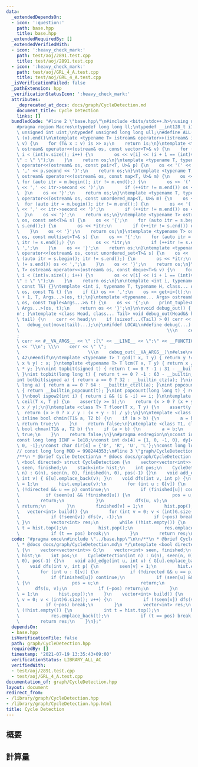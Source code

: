 ```yaml
---
data:
  _extendedDependsOn:
  - icon: ':question:'
    path: base.hpp
    title: base.hpp
  _extendedRequiredBy: []
  _extendedVerifiedWith:
  - icon: ':heavy_check_mark:'
    path: test/aoj/2891.test.cpp
    title: test/aoj/2891.test.cpp
  - icon: ':heavy_check_mark:'
    path: test/aoj/GRL_4_A.test.cpp
    title: test/aoj/GRL_4_A.test.cpp
  _isVerificationFailed: false
  _pathExtension: hpp
  _verificationStatusIcon: ':heavy_check_mark:'
  attributes:
    _deprecated_at_docs: docs/graph/CycleDetection.md
    document_title: Cycle Detection
    links: []
  bundledCode: "#line 2 \"base.hpp\"\n#include <bits/stdc++.h>\nusing namespace std;\n\
    #pragma region Macros\ntypedef long long ll;\ntypedef __int128_t i128;\ntypedef\
    \ unsigned int uint;\ntypedef unsigned long long ull;\n#define ALL(x) (x).begin(),\
    \ (x).end()\n\ntemplate <typename T> istream& operator>>(istream& is, vector<T>&\
    \ v) {\n    for (T& x : v) is >> x;\n    return is;\n}\ntemplate <typename T>\
    \ ostream& operator<<(ostream& os, const vector<T>& v) {\n    for (int i = 0;\
    \ i < (int)v.size(); i++) {\n        os << v[i] << (i + 1 == (int)v.size() ? \"\
    \" : \" \");\n    }\n    return os;\n}\ntemplate <typename T, typename U> ostream&\
    \ operator<<(ostream& os, const pair<T, U>& p) {\n    os << '(' << p.first <<\
    \ ',' << p.second << ')';\n    return os;\n}\ntemplate <typename T, typename U>\
    \ ostream& operator<<(ostream& os, const map<T, U>& m) {\n    os << '{';\n   \
    \ for (auto itr = m.begin(); itr != m.end();) {\n        os << '(' << itr->first\
    \ << ',' << itr->second << ')';\n        if (++itr != m.end()) os << ',';\n  \
    \  }\n    os << '}';\n    return os;\n}\ntemplate <typename T, typename U> ostream&\
    \ operator<<(ostream& os, const unordered_map<T, U>& m) {\n    os << '{';\n  \
    \  for (auto itr = m.begin(); itr != m.end();) {\n        os << '(' << itr->first\
    \ << ',' << itr->second << ')';\n        if (++itr != m.end()) os << ',';\n  \
    \  }\n    os << '}';\n    return os;\n}\ntemplate <typename T> ostream& operator<<(ostream&\
    \ os, const set<T>& s) {\n    os << '{';\n    for (auto itr = s.begin(); itr !=\
    \ s.end();) {\n        os << *itr;\n        if (++itr != s.end()) os << ',';\n\
    \    }\n    os << '}';\n    return os;\n}\ntemplate <typename T> ostream& operator<<(ostream&\
    \ os, const multiset<T>& s) {\n    os << '{';\n    for (auto itr = s.begin();\
    \ itr != s.end();) {\n        os << *itr;\n        if (++itr != s.end()) os <<\
    \ ',';\n    }\n    os << '}';\n    return os;\n}\ntemplate <typename T> ostream&\
    \ operator<<(ostream& os, const unordered_set<T>& s) {\n    os << '{';\n    for\
    \ (auto itr = s.begin(); itr != s.end();) {\n        os << *itr;\n        if (++itr\
    \ != s.end()) os << ',';\n    }\n    os << '}';\n    return os;\n}\ntemplate <typename\
    \ T> ostream& operator<<(ostream& os, const deque<T>& v) {\n    for (int i = 0;\
    \ i < (int)v.size(); i++) {\n        os << v[i] << (i + 1 == (int)v.size() ? \"\
    \" : \" \");\n    }\n    return os;\n}\n\ntemplate <int i, typename T> void print_tuple(ostream&,\
    \ const T&) {}\ntemplate <int i, typename T, typename H, class... Args> void print_tuple(ostream&\
    \ os, const T& t) {\n    if (i) os << ',';\n    os << get<i>(t);\n    print_tuple<i\
    \ + 1, T, Args...>(os, t);\n}\ntemplate <typename... Args> ostream& operator<<(ostream&\
    \ os, const tuple<Args...>& t) {\n    os << '{';\n    print_tuple<0, tuple<Args...>,\
    \ Args...>(os, t);\n    return os << '}';\n}\n\nvoid debug_out() { cerr << '\\\
    n'; }\ntemplate <class Head, class... Tail> void debug_out(Head&& head, Tail&&...\
    \ tail) {\n    cerr << head;\n    if (sizeof...(Tail) > 0) cerr << \", \";\n \
    \   debug_out(move(tail)...);\n}\n#ifdef LOCAL\n#define debug(...)           \
    \                                                        \\\n    cerr << \" \"\
    ;                                                                     \\\n   \
    \ cerr << #__VA_ARGS__ << \" :[\" << __LINE__ << \":\" << __FUNCTION__ << \"]\"\
    \ << '\\n'; \\\n    cerr << \" \";                                           \
    \                          \\\n    debug_out(__VA_ARGS__)\n#else\n#define debug(...)\
    \ 42\n#endif\n\ntemplate <typename T> T gcd(T x, T y) { return y != 0 ? gcd(y,\
    \ x % y) : x; }\ntemplate <typename T> T lcm(T x, T y) { return x / gcd(x, y)\
    \ * y; }\n\nint topbit(signed t) { return t == 0 ? -1 : 31 - __builtin_clz(t);\
    \ }\nint topbit(long long t) { return t == 0 ? -1 : 63 - __builtin_clzll(t); }\n\
    int botbit(signed a) { return a == 0 ? 32 : __builtin_ctz(a); }\nint botbit(long\
    \ long a) { return a == 0 ? 64 : __builtin_ctzll(a); }\nint popcount(signed t)\
    \ { return __builtin_popcount(t); }\nint popcount(long long t) { return __builtin_popcountll(t);\
    \ }\nbool ispow2(int i) { return i && (i & -i) == i; }\n\ntemplate <class T> T\
    \ ceil(T x, T y) {\n    assert(y >= 1);\n    return (x > 0 ? (x + y - 1) / y :\
    \ x / y);\n}\ntemplate <class T> T floor(T x, T y) {\n    assert(y >= 1);\n  \
    \  return (x > 0 ? x / y : (x + y - 1) / y);\n}\n\ntemplate <class T1, class T2>\
    \ inline bool chmin(T1& a, T2 b) {\n    if (a > b) {\n        a = b;\n       \
    \ return true;\n    }\n    return false;\n}\ntemplate <class T1, class T2> inline\
    \ bool chmax(T1& a, T2 b) {\n    if (a < b) {\n        a = b;\n        return\
    \ true;\n    }\n    return false;\n}\n#pragma endregion\n\nconst int INF = 1e9;\n\
    const long long IINF = 1e18;\nconst int dx[4] = {1, 0, -1, 0}, dy[4] = {0, 1,\
    \ 0, -1};\nconst char dir[4] = {'D', 'R', 'U', 'L'};\nconst long long MOD = 1000000007;\n\
    // const long long MOD = 998244353;\n#line 3 \"graph/CycleDetection.hpp\"\n\n\
    /**\n * @brief Cycle Detection\n * @docs docs/graph/CycleDetection.md\n */\ntemplate\
    \ <bool directed> struct CycleDetection {\n    vector<vector<int>> G;\n    vector<int>\
    \ seen, finished;\n    stack<int> hist;\n    int pos;\n    CycleDetection(int\
    \ n) : G(n), seen(n, 0), finished(n, 0), pos(-1) {}\n    void add_edge(int u,\
    \ int v) { G[u].emplace_back(v); }\n    void dfs(int v, int p) {\n        seen[v]\
    \ = 1;\n        hist.emplace(v);\n        for (int u : G[v]) {\n            if\
    \ (!directed && u == p) continue;\n            if (finished[u]) continue;\n  \
    \          if (seen[u] && !finished[u]) {\n                pos = u;\n        \
    \        return;\n            }\n            dfs(u, v);\n            if (~pos)\
    \ return;\n        }\n        finished[v] = 1;\n        hist.pop();\n    }\n \
    \   vector<int> build() {\n        for (int v = 0; v < (int)G.size(); v++) {\n\
    \            if (!seen[v]) dfs(v, -1);\n            if (~pos) break;\n       \
    \ }\n        vector<int> res;\n        while (!hist.empty()) {\n            int\
    \ t = hist.top();\n            hist.pop();\n            res.emplace_back(t);\n\
    \            if (t == pos) break;\n        }\n        return res;\n    }\n};\n"
  code: "#pragma once\n#include \"../base.hpp\"\n\n/**\n * @brief Cycle Detection\n\
    \ * @docs docs/graph/CycleDetection.md\n */\ntemplate <bool directed> struct CycleDetection\
    \ {\n    vector<vector<int>> G;\n    vector<int> seen, finished;\n    stack<int>\
    \ hist;\n    int pos;\n    CycleDetection(int n) : G(n), seen(n, 0), finished(n,\
    \ 0), pos(-1) {}\n    void add_edge(int u, int v) { G[u].emplace_back(v); }\n\
    \    void dfs(int v, int p) {\n        seen[v] = 1;\n        hist.emplace(v);\n\
    \        for (int u : G[v]) {\n            if (!directed && u == p) continue;\n\
    \            if (finished[u]) continue;\n            if (seen[u] && !finished[u])\
    \ {\n                pos = u;\n                return;\n            }\n      \
    \      dfs(u, v);\n            if (~pos) return;\n        }\n        finished[v]\
    \ = 1;\n        hist.pop();\n    }\n    vector<int> build() {\n        for (int\
    \ v = 0; v < (int)G.size(); v++) {\n            if (!seen[v]) dfs(v, -1);\n  \
    \          if (~pos) break;\n        }\n        vector<int> res;\n        while\
    \ (!hist.empty()) {\n            int t = hist.top();\n            hist.pop();\n\
    \            res.emplace_back(t);\n            if (t == pos) break;\n        }\n\
    \        return res;\n    }\n};"
  dependsOn:
  - base.hpp
  isVerificationFile: false
  path: graph/CycleDetection.hpp
  requiredBy: []
  timestamp: '2021-07-19 13:35:43+09:00'
  verificationStatus: LIBRARY_ALL_AC
  verifiedWith:
  - test/aoj/2891.test.cpp
  - test/aoj/GRL_4_A.test.cpp
documentation_of: graph/CycleDetection.hpp
layout: document
redirect_from:
- /library/graph/CycleDetection.hpp
- /library/graph/CycleDetection.hpp.html
title: Cycle Detection
---
```

## 概要

## 計算量